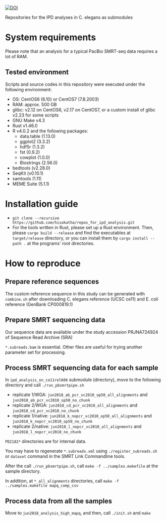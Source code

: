 [![DOI](https://zenodo.org/badge/361056909.svg)](https://zenodo.org/badge/latestdoi/361056909)

Repositories for the IPD analyses in C. elegans as submodules

# System requirements

Please note that an analysis for a typical PacBio SMRT-seq data requires a lot of RAM.

## Tested environment

Scripts and source codes in this repository were executed under the following environment:

- OS: CentOS6 (6.10) or CentOS7 (7.8.2003)
- RAM: approx. 500 GB
- glibc: v2.12 on CentOS6, v2.17 on CentOS7, or a custom install of glibc v2.23 for some scripts
- GNU Make v4.3
- Rust v1.46.0
- R v4.0.2 and the following packages:
  - data.table (1.13.0)
  - ggplot2 (3.3.2)
  - hdf5r (1.3.2)
  - fst (0.9.2)
  - cowplot (1.0.0)
  - Biostrings (2.56.0)
- bedtools (v2.28.0)
- SeqKit (v0.10.1)
- samtools (1.11)
- MEME Suite (5.1.1)

# Installation guide

- `git clone --recursive https://github.com/hisakatha/repos_for_ipd_analysis.git`
- For the tools written in Rust, please set up a Rust environment.
Then, please `cargo build --release` and find the executables at `target/release` directory,
or you can install them by `cargo install --path .`
at the programs' root directories.

# How to reproduce

## Prepare reference sequences

The custom reference sequence in this study can be generated with `combine.sh`
after downloading C. elegans reference (UCSC ce11) and E. coli reference (GenBank CP000819.1)

## Prepare SMRT sequencing data

Our sequence data are available under the study accession PRJNA724924 of Sequence Read Archive (SRA)

`*.subreads.bam` is essential. Other files are useful for trying another parameter set for processing.

## Process SMRT sequencing data for each sample

In `ipd_analysis_on_ce11rel606` submodule (directory), move to the following directory and call `./run_pbsmrtpipe.sh`

- replicate 1/WGA: `jun2018_ab_pcr_vc2010_op50_all_alignments` and `jun2018_ab_pcr_vc2010_op50_no_chunk`
- replicate 2/WGA: `jun2018_cd_pcr_vc2010_all_alignments` and `jun2018_cd_pcr_vc2010_no_chunk`
- replicate 1/native: `jun2018_k_nopcr_vc2010_op50_all_alignments` and `jun2018_k_nopcr_vc2010_op50_no_chunk`
- replicate 2/native: `jun2018_l_nopcr_vc2010_all_alignments` and `jun2018_l_nopcr_vc2010_no_chunk`

`PD2182*` directories are for internal data.

You may have to regenerate `*.subreads.xml` using `./register_subreads.sh` or `dataset` command in the SMRT Link Commandline tools.

After the call `./run_pbsmrtpipe.sh`, call `make -f ../samples.makefile` at the sample directory.

In addition, at `*_all_alignments` directories, call `make -f ../samples.makefile mapq_comp_csv`

## Process data from all the samples

Move to `jun2018_analysis_high_mapq`, and then, call `./init.sh` and `make`
